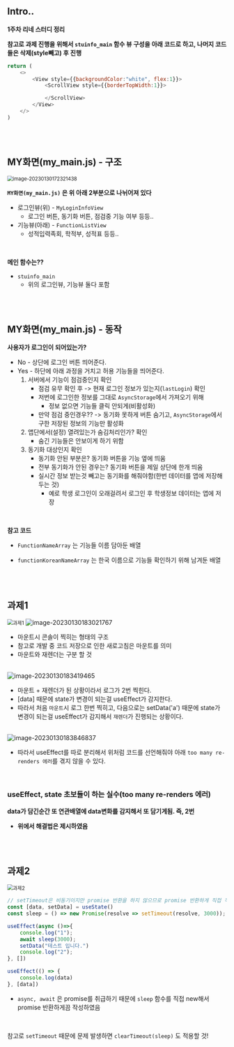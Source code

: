 ## Intro..

**1주차 리네 스터디 정리**

**참고로 과제 진행을 위해서 `stuinfo_main` 함수 뷰 구성을 아래 코드로 하고, 나머지 코드들은 삭제(style빼고) 후 진행**

```js
return (
    <>
        <View style={{backgroundColor:"white", flex:1}}>
            <ScrollView style={{borderTopWidth:1}}>

            </ScrollView>
        </View>
    </>
)
```

<br><br>

## MY화면(my_main.js) - 구조

<img src="..\images\2023-01-30-1주차\image-20230130172321438.png" alt="image-20230130172321438" style="zoom:80%;"/>

**`MY화면(my_main.js)` 은 위 아래 2부분으로 나뉘어져 있다**

* 로그인뷰(위) - `MyLoginInfoView`
  * 로그인 버튼, 동기화 버튼, 점검중 기능 여부 등등..
* 기능뷰(아래) - `FunctionListView`
  * 성적입력족회, 학적부, 성적표 등등..

<br>

**메인 함수는??**

* `stuinfo_main`
  * 위의 로그인뷰, 기능뷰 둘다 포함

<br><br>

## MY화면(my_main.js) - 동작

**사용자가 로그인이 되어있는가?**

* No - 상단에 로그인 버튼 띄어준다.
* Yes - 하단에 아래 과정을 거치고 허용 기능들을 띄어준다.
  1. 서버에서 기능이 점검중인지 확인
     * 점검 유무 확인 후 -> 현재 로그인 정보가 있는지(`lastLogin`) 확인
     * 저번에 로그인한 정보를 그대로 `AsyncStorage`에서 가져오기 위해
       * 정보 없으면 기능들 클릭 안되게(비활성화)
     * 만약 점검 중인경우?? -> 동기화 못하게 버튼 숨기고, `AsyncStorage`에서 구한 저장된 정보의 기능만 활성화
  2. 앱단에서(설정) 열려있는가 숨김처리인가? 확인 
     * 숨긴 기능들은 안보이게 하기 위함
  3. 동기화 대상인지 확인
     * 동기화 안된 부분은? 동기화 버튼을 기능 옆에 띄움
     * 전부 동기화가 안된 경우는? 동기화 버튼을 제일 상단에 한개 띄움
     * 실시간 정보 받는것 빼고는 동기화를 해줘야함(한번 데이터를 앱에 저장해두는 것)
       * 예로 학생 로그인이 오래걸려서 로그인 후 학생정보 데이터는 앱에 저장

<br>

**참고 코드**

* `FunctionNameArray` 는 기능들 이름 담아둔 배열

* `functionKoreanNameArray` 는 한국 이름으로 기능들 확인하기 위해 남겨둔 배열

<br><br>

## 과제1

<img src="..\images\2023-01-30-1주차\과제1.png" alt="과제1" style="zoom:80%;" />



<img src="..\images\2023-01-30-1주차\image-20230130183021767.png" alt="image-20230130183021767"  />

* 마운트시 콘솔이 찍히는 형태의 구조
* 참고로 개발 중 코드 저장으로 인한 새로고침은 마운트를 의미
* 마운트와 재렌더는 구분 할 것

<br>

<img src="..\images\2023-01-30-1주차\image-20230130183419465.png" alt="image-20230130183419465"  />

* 마운트 + 재렌더가 된 상황이라서 로그가 2번 찍힌다.
* [data] 때문에 state가 변경이 되는걸 useEffect가 감지한다.
* 따라서 처음 `마운트`시 로그 한번 찍히고, 다음으로는 setData('a') 때문에 state가 변경이 되는걸 useEffect가 감지해서 `재렌더`가 진행되는 상황이다.

<br>

<img src="..\images\2023-01-30-1주차\image-20230130183846837.png" alt="image-20230130183846837"  />

* 따라서 useEffect를 따로 분리해서 위처럼 코드를 선언해줘야 아래 `too many re-renders 에러`를 겪지 않을 수 있다.

<br>

### useEffect, state 초보들이 하는 실수(too many re-renders 에러)

**data가 담긴순간 또 연관배열에 data변화를 감지해서 또 담기게됨. 즉, 2번**

* **위에서 해결법은 제시하였음**

<br><br>

## 과제2

<img src="..\images\2023-01-30-1주차\과제2.png" alt="과제2" style="zoom:80%;" />



```js
// setTimeout은 비동기이지만 promise 반환을 하지 않으므로 promise 반환하게 직접 작성
const [data, setData] = useState()
const sleep = () => new Promise(resolve => setTimeout(resolve, 3000)); // 3000ms 후 실행

useEffect(async ()=>{
    console.log("1");
    await sleep(3000);
    setData("테스트 입니다.")
    console.log("2");
}, [])

useEffect(() => {
    console.log(data)
}, [data])
```

* `async, await` 은 promise를 취급하기 때문에 `sleep` 함수를 직접 new해서 promise 반환하게끔 작성하였음

<br>

참고로 `setTimeout` 때문에 문제 발생하면 `clearTimeout(sleep)` 도 적용할 것!

